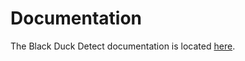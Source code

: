 # <b>Documentation</b>

The Black Duck Detect documentation is located [here](https://documentation.blackduck.com/bundle/detect/page/introduction.html).

